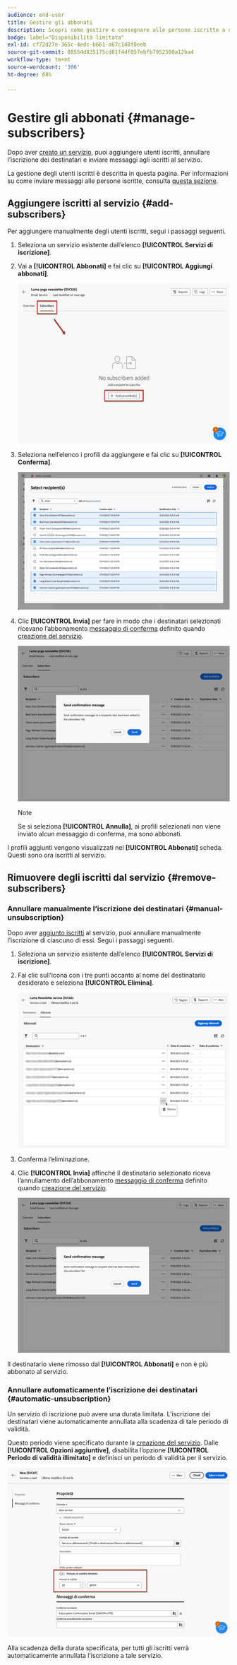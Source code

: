 ```yaml
---
audience: end-user
title: Gestire gli abbonati
description: Scopri come gestire e consegnare alle persone iscritte a un servizio in Adobe Campaign Web
badge: label="Disponibilità limitata"
exl-id: cf72d27e-365c-4edc-b661-a67c148f0eeb
source-git-commit: 08554d835175cd81f4df057ebfb7952500a12ba4
workflow-type: tm+mt
source-wordcount: '306'
ht-degree: 68%

---
```


# Gestire gli abbonati {#manage-subscribers}

Dopo aver [creato un servizio](manage-services.md#create-service), puoi aggiungere utenti iscritti, annullare l’iscrizione dei destinatari e inviare messaggi agli iscritti al servizio.

La gestione degli utenti iscritti è descritta in questa pagina. Per informazioni su come inviare messaggi alle persone iscritte, consulta [questa sezione](../msg/send-to-subscribers.md).

## Aggiungere iscritti al servizio {#add-subscribers}

Per aggiungere manualmente degli utenti iscritti, segui i passaggi seguenti.

1. Seleziona un servizio esistente dall’elenco **[!UICONTROL Servizi di iscrizione]**.

1. Vai a **[!UICONTROL Abbonati]** e fai clic su **[!UICONTROL Aggiungi abbonati]**.

   ![](assets/service-subscribers-tab.png)

1. Seleziona nell’elenco i profili da aggiungere e fai clic su **[!UICONTROL Conferma]**.

   ![](assets/service-subscribers-select-profiles.png)

1. Clic **[!UICONTROL Invia]**<!--if you click cancel, does it mean that no message is sent but recipients are still subscribed, or they are not subscribed? it's 2 different actions in the console)--> per fare in modo che i destinatari selezionati ricevano l’abbonamento [messaggio di conferma](manage-services.md#create-confirmation-message) definito quando [creazione del servizio](manage-services.md#create-service).

   ![](assets/service-subscribers-confirmation-msg.png)

   >[!NOTE]
   >
   >Se si seleziona **[!UICONTROL Annulla]**, ai profili selezionati non viene inviato alcun messaggio di conferma, ma sono abbonati.

I profili aggiunti vengono visualizzati nel **[!UICONTROL Abbonati]** scheda. Questi sono ora iscritti al servizio.

## Rimuovere degli iscritti dal servizio {#remove-subscribers}

### Annullare manualmente l’iscrizione dei destinatari {#manual-unsubscription}

Dopo aver [aggiunto iscritti](#add-subscribers) al servizio, puoi annullare manualmente l’iscrizione di ciascuno di essi. Segui i passaggi seguenti.

1. Seleziona un servizio esistente dall’elenco **[!UICONTROL Servizi di iscrizione]**.

1. Fai clic sull’icona con i tre punti accanto al nome del destinatario desiderato e seleziona **[!UICONTROL Elimina]**.

   ![](assets/service-subscribers-delete.png)

1. Conferma l’eliminazione.

1. Clic **[!UICONTROL Invia]** affinché il destinatario selezionato riceva l’annullamento dell’abbonamento [messaggio di conferma](manage-services.md#create-confirmation-message) definito quando [creazione del servizio](manage-services.md#create-service).

   ![](assets/service-subscribers-delete-confirmation.png)

Il destinatario viene rimosso dal **[!UICONTROL Abbonati]** e non è più abbonato al servizio.

### Annullare automaticamente l’iscrizione dei destinatari {#automatic-unsubscription}

Un servizio di iscrizione può avere una durata limitata. L’iscrizione dei destinatari viene automaticamente annullata alla scadenza di tale periodo di validità.

Questo periodo viene specificato durante la [creazione del servizio](manage-services.md#create-service). Dalle **[!UICONTROL Opzioni aggiuntive]**, disabilita l’opzione **[!UICONTROL Periodo di validità illimitato]** e definisci un periodo di validità per il servizio.

![](assets/service-create-validity-period.png)

Alla scadenza della durata specificata, per tutti gli iscritti verrà automaticamente annullata l’iscrizione a tale servizio.
